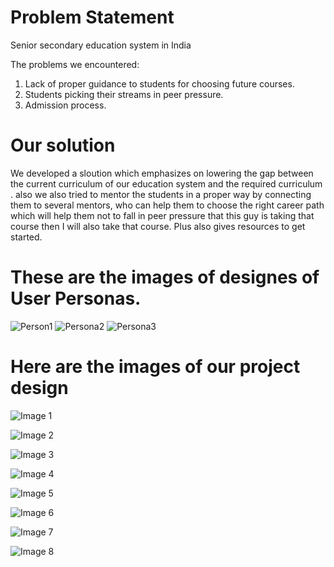 # Problem Statement
Senior secondary education system in India

The problems we encountered: 

1. Lack of proper guidance to students for choosing future courses.
1. Students picking their streams in peer pressure.
1. Admission process.

# Our solution 
We developed a sloution which emphasizes on lowering the gap between the current curriculum of our education system and the required curriculum .
also we also tried to mentor the students in a proper way by connecting them to several mentors, who can help them to choose the right career path which will help them not to fall in peer pressure that this guy is taking that course then I will also take that course.
Plus also gives resources to get started.

# These are the images of designes of User Personas.
![Person1](https://github.com/thedevelopersanjeev/ESYAIIITD/blob/d321835743028c0c45598674d402aac49fac2b32/Persona1.png?raw=true)
![Persona2](https://github.com/thedevelopersanjeev/ESYAIIITD/blob/d321835743028c0c45598674d402aac49fac2b32/Persona2.png?raw=true)
![Persona3](https://github.com/thedevelopersanjeev/ESYAIIITD/blob/d321835743028c0c45598674d402aac49fac2b32/Persona3.png?raw=true)

# Here are the images of our project design 
![Image 1](https://github.com/thedevelopersanjeev/ESYAIIITD/blob/5b71adea5d38d2789ddc4ef85d9ae625b2381c4e/final.png?raw=true)

![Image 2](https://github.com/thedevelopersanjeev/ESYAIIITD/blob/646bf7ba365e541f5570ef1cb583e5b829eff029/1.png?raw=true)

![Image 3](https://github.com/thedevelopersanjeev/ESYAIIITD/blob/646bf7ba365e541f5570ef1cb583e5b829eff029/4.png?raw=true)

![Image 4](https://github.com/thedevelopersanjeev/ESYAIIITD/blob/646bf7ba365e541f5570ef1cb583e5b829eff029/5.png?raw=true)

![Image 5](https://github.com/thedevelopersanjeev/ESYAIIITD/blob/646bf7ba365e541f5570ef1cb583e5b829eff029/6.png?raw=true)

![Image 6](https://github.com/thedevelopersanjeev/ESYAIIITD/blob/646bf7ba365e541f5570ef1cb583e5b829eff029/7.png?raw=true)

![Image 7](https://github.com/thedevelopersanjeev/ESYAIIITD/blob/646bf7ba365e541f5570ef1cb583e5b829eff029/8.png?raw=true)

![Image 8](https://github.com/thedevelopersanjeev/ESYAIIITD/blob/646bf7ba365e541f5570ef1cb583e5b829eff029/9.png?raw=true)
